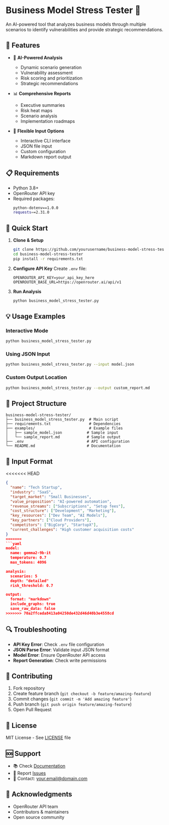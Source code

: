 # Business Model Stress Tester 🚀

An AI-powered tool that analyzes business models through multiple scenarios to identify vulnerabilities and provide strategic recommendations.

## 🌟 Features

- 🤖 **AI-Powered Analysis**
  - Dynamic scenario generation
  - Vulnerability assessment
  - Risk scoring and prioritization
  - Strategic recommendations

- 📊 **Comprehensive Reports**
  - Executive summaries
  - Risk heat maps
  - Scenario analysis
  - Implementation roadmaps

- 🔄 **Flexible Input Options**
  - Interactive CLI interface
  - JSON file input
  - Custom configuration
  - Markdown report output

## 📋 Requirements

- Python 3.8+
- OpenRouter API key
- Required packages:
  ```bash
  python-dotenv==1.0.0
  requests==2.31.0
  ```

## 🚀 Quick Start

1. **Clone & Setup**
   ```bash
   git clone https://github.com/yourusername/business-model-stress-tester.git
   cd business-model-stress-tester
   pip install -r requirements.txt
   ```

2. **Configure API Key**
   Create `.env` file:
   ```properties
   OPENROUTER_API_KEY=your_api_key_here
   OPENROUTER_BASE_URL=https://openrouter.ai/api/v1
   ```

3. **Run Analysis**
   ```bash
   python business_model_stress_tester.py
   ```

## 💡 Usage Examples

### Interactive Mode
```bash
python business_model_stress_tester.py
```

### Using JSON Input
```bash
python business_model_stress_tester.py --input model.json
```

### Custom Output Location
```bash
python business_model_stress_tester.py --output custom_report.md
```

## 📁 Project Structure

```
business-model-stress-tester/
├── business_model_stress_tester.py  # Main script
├── requirements.txt                 # Dependencies
├── examples/                        # Example files
│   ├── sample_model.json           # Sample input
│   └── sample_report.md            # Sample output
├── .env                            # API configuration
└── README.md                       # Documentation
```

## 📝 Input Format

<<<<<<< HEAD
```json
{
  "name": "Tech Startup",
  "industry": "SaaS",
  "target_market": "Small Businesses",
  "value_proposition": "AI-powered automation",
  "revenue_streams": ["Subscriptions", "Setup fees"],
  "cost_structure": ["Development", "Marketing"],
  "key_resources": ["Dev Team", "AI Models"],
  "key_partners": ["Cloud Providers"],
  "competitors": ["BigCorp", "StartupX"],
  "current_challenges": "High customer acquisition costs"
}
=======
```yaml
model:
  name: gemma2-9b-it
  temperature: 0.7
  max_tokens: 4096

analysis:
  scenarios: 5
  depth: "detailed"
  risk_threshold: 0.7

output:
  format: "markdown"
  include_graphs: true
  save_raw_data: false
>>>>>>> 70a2ffceda8413a04250de432d46d40b3e4558cd
```

## 🔍 Troubleshooting

- **API Key Error**: Check `.env` file configuration
- **JSON Parse Error**: Validate input JSON format
- **Model Error**: Ensure OpenRouter API access
- **Report Generation**: Check write permissions

## 🤝 Contributing

1. Fork repository
2. Create feature branch (`git checkout -b feature/amazing-feature`)
3. Commit changes (`git commit -m 'Add amazing feature'`)
4. Push branch (`git push origin feature/amazing-feature`)
5. Open Pull Request

## 📄 License

MIT License - See [LICENSE](LICENSE) file

## 🆘 Support

- 📚 Check [Documentation](docs/)
- 🐛 Report [Issues](https://github.com/yourusername/business-model-stress-tester/issues)
- 📧 Contact: your.email@domain.com

## 🙏 Acknowledgments

- OpenRouter API team
- Contributors & maintainers
- Open source community
